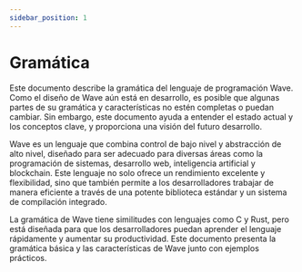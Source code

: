 ```yaml
---
sidebar_position: 1
---
```


# Gramática

Este documento describe la gramática del lenguaje de programación Wave. Como el diseño de Wave aún está en desarrollo, es posible que algunas partes de su gramática y características no estén completas o puedan cambiar.
Sin embargo, este documento ayuda a entender el estado actual y los conceptos clave, y proporciona una visión del futuro desarrollo.

Wave es un lenguaje que combina control de bajo nivel y abstracción de alto nivel, diseñado para ser adecuado para diversas áreas como la programación de sistemas, desarrollo web, inteligencia artificial y blockchain.
Este lenguaje no solo ofrece un rendimiento excelente y flexibilidad, sino que también permite a los desarrolladores trabajar de manera eficiente a través de una potente biblioteca estándar y un sistema de compilación integrado.

La gramática de Wave tiene similitudes con lenguajes como C y Rust, pero está diseñada para que los desarrolladores puedan aprender el lenguaje rápidamente y aumentar su productividad.
Este documento presenta la gramática básica y las características de Wave junto con ejemplos prácticos.